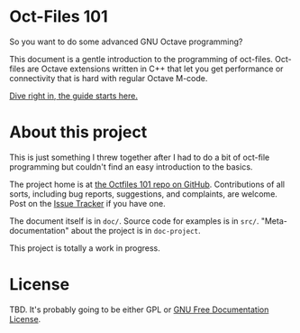 Oct-Files 101
=============

So you want to do some advanced GNU Octave programming?

This document is a gentle introduction to the programming of oct-files.
Oct-files are Octave extensions written in C++ that let you get performance or connectivity that is hard with regular Octave M-code.

[Dive right in, the guide starts here.](doc/Index.md)

# About this project

This is just something I threw together after I had to do a bit of oct-file
programming but couldn't find an easy introduction to the basics.

The project home is at [the Octfiles 101 repo on GitHub](https://github.com/apjanke/octfiles-101).
Contributions of all sorts, including bug reports, suggestions, and complaints, are welcome.
Post on the [Issue Tracker](https://github.com/apjanke/octfiles-101/issues) if you have one.

The document itself is in `doc/`.
Source code for examples is in `src/`.
"Meta-documentation" about the project is in `doc-project`.

This project is totally a work in progress.

# License

TBD. It's probably going to be either GPL or [GNU Free Documentation License](https://www.gnu.org/licenses/fdl-1.3.en.html).

